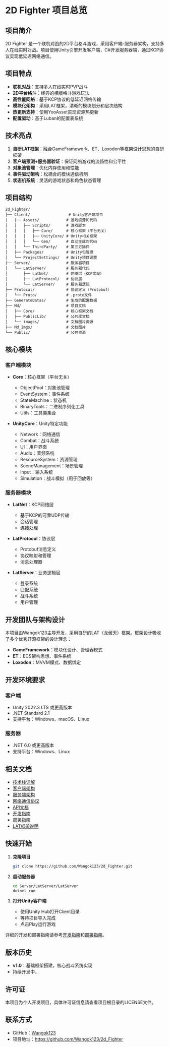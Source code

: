 # 2D Fighter 项目总览

## 项目简介

2D Fighter 是一个联机对战的2D平台格斗游戏，采用客户端-服务器架构，支持多人在线实时对战。项目使用Unity引擎开发客户端，C#开发服务器端，通过KCP协议实现低延迟网络通信。

## 项目特点

- **联机对战**：支持多人在线实时PVP战斗
- **2D平台格斗**：经典的横版格斗游戏玩法
- **高性能网络**：基于KCP协议的低延迟网络传输
- **模块化架构**：采用LAT框架，清晰的模块划分和层次结构
- **热更新支持**：使用YooAsset实现资源热更新
- **配置驱动**：基于Luban的配置表系统

## 技术亮点

1. **自研LAT框架**：融合GameFramework、ET、Loxodon等框架设计思想的自研框架
2. **客户端预测+服务器验证**：保证网络游戏的流畅性和公平性
3. **对象池管理**：优化内存使用和性能
4. **事件驱动架构**：松耦合的模块通信机制
5. **状态机系统**：灵活的游戏状态和角色状态管理

## 项目结构

```
2d_Fighter/
├── Client/                 # Unity客户端项目
│   ├── Assets/            # 游戏资源和代码
│   │   ├── Scripts/       # 游戏脚本
│   │   │   ├── Core/      # 核心框架（平台无关）
│   │   │   ├── UnityCore/ # Unity相关框架
│   │   │   └── Gen/       # 自动生成的代码
│   │   └── ThirdParty/    # 第三方插件
│   ├── Packages/          # Unity包管理
│   └── ProjectSettings/   # Unity项目设置
├── Server/                # 服务器项目
│   └── LatServer/         # 服务器代码
│       ├── LatNet/        # 网络层（KCP实现）
│       ├── LatProtocol/   # 协议层
│       └── LatServer/     # 服务器逻辑
├── Protocal/              # 协议定义（Protobuf）
│   └── Proto/             # .proto文件
├── GenerateDatas/         # 生成的配置数据
├── Md/                    # 项目文档
│   ├── Core/              # 核心框架文档
│   ├── PublicLib/         # 公共库文档
│   └── images/            # 文档图片资源
├── Md_Imgs/               # 文档图片
└── Public/                # 公共资源
```

## 核心模块

### 客户端模块

- **Core**：核心框架（平台无关）
  - ObjectPool：对象池管理
  - EventSystem：事件系统
  - StateMachine：状态机
  - BinaryTools：二进制序列化工具
  - Utils：工具类集合

- **UnityCore**：Unity特定功能
  - Network：网络通信
  - Combat：战斗系统
  - UI：用户界面
  - Audio：音频系统
  - ResourceSystem：资源管理
  - SceneManagement：场景管理
  - Input：输入系统
  - Simulation：战斗模拟（用于回放等）

### 服务器模块

- **LatNet**：KCP网络层
  - 基于KCP的可靠UDP传输
  - 会话管理
  - 连接处理

- **LatProtocol**：协议层
  - Protobuf消息定义
  - 协议映射和管理
  - 消息处理器

- **LatServer**：业务逻辑层
  - 登录系统
  - 匹配系统
  - 战斗系统
  - 用户管理

## 开发团队与架构设计

本项目由Wangok123主导开发，采用自研的LAT（龙傲天）框架。框架设计吸收了多个优秀开源框架的设计理念：

- **GameFramework**：模块化设计、管理器模式
- **ET**：ECS架构思想、事件系统
- **Loxodon**：MVVM模式、数据绑定

## 开发环境要求

### 客户端
- Unity 2022.3 LTS 或更高版本
- .NET Standard 2.1
- 支持平台：Windows、macOS、Linux

### 服务器
- .NET 6.0 或更高版本
- 支持平台：Windows、Linux

## 相关文档

- [技术栈详解](02-技术栈.md)
- [客户端架构](03-客户端架构.md)
- [服务端架构](04-服务端架构.md)
- [网络通信协议](05-网络通信协议.md)
- [API文档](06-API文档.md)
- [开发指南](07-开发指南.md)
- [部署指南](08-部署指南.md)
- [LAT框架说明](LAT框架.md)

## 快速开始

1. **克隆项目**
   ```bash
   git clone https://github.com/Wangok123/2d_Fighter.git
   ```

2. **启动服务器**
   ```bash
   cd Server/LatServer/LatServer
   dotnet run
   ```

3. **打开Unity客户端**
   - 使用Unity Hub打开Client目录
   - 等待项目导入完成
   - 点击Play运行游戏

详细的开发和部署指南请参考[开发指南](07-开发指南.md)和[部署指南](08-部署指南.md)。

## 版本历史

- **v1.0**：基础框架搭建，核心战斗系统实现
- 持续开发中...

## 许可证

本项目为个人开发项目，具体许可证信息请查看项目根目录的LICENSE文件。

## 联系方式

- GitHub：[Wangok123](https://github.com/Wangok123)
- 项目地址：https://github.com/Wangok123/2d_Fighter
